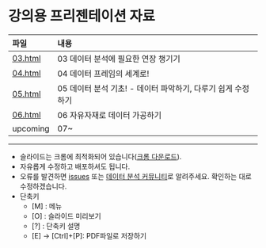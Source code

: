 # 강의용 프리젠테이션 자료

파일           | 내용
:------------- |:-------------
[03.html](https://youngwoos.github.io/Doit_Python/03.html)| 03 데이터 분석에 필요한 연장 챙기기 
[04.html](https://youngwoos.github.io/Doit_Python/04.html)| 04 데이터 프레임의 세계로!
[05.html](https://youngwoos.github.io/Doit_Python/05.html)| 05 데이터 분석 기초! - 데이터 파악하기, 다루기 쉽게 수정하기
[06.html](https://youngwoos.github.io/Doit_Python/06.html)| 06 자유자재로 데이터 가공하기
upcoming| 07~

---

- 슬라이드는 크롬에 최적화되어 있습니다([크롬 다운로드](https://www.google.com/chrome/)).
- 자유롭게 수정하고 배포하셔도 됩니다.
- 오류를 발견하면 [issues](https://github.com/youngwoos/Doit_Python/issues) 또는 [데이터 분석 커뮤니티](https://www.facebook.com/groups/datacommunity)로 알려주세요. 확인하는 대로 수정하겠습니다.
- 단축키
  - [M] : 메뉴
  - [O] : 슬라이드 미리보기
  - [?] : 단축키 설명
  - [E] → [Ctrl]+[P]: PDF파일로 저장하기
